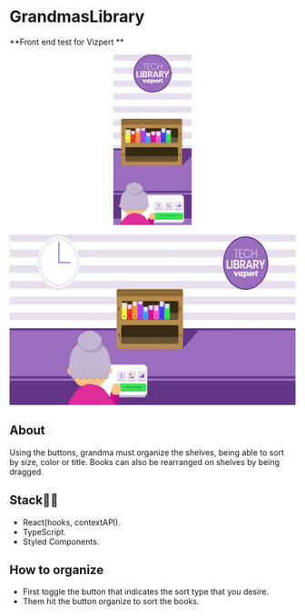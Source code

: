 # GrandmasLibrary

**Front end test for Vizpert **
<p align="center">
  <img  height="300" src="https://github.com/felipepasq/grandmas-library/blob/master/public/assets/librarymobile.jpg">
</p>
<p align="center">
  <img  height="300" src="https://github.com/felipepasq/grandmas-library/blob/master/public/assets/libraryweb.png">
</p>

## About

Using the buttons, grandma must organize the shelves, being able to sort by size, color or title. Books can also be rearranged on shelves by being dragged.

## Stack👨‍💻

* React(hooks, contextAPI).
* TypeScript.
* Styled Components.

## How to organize

- First toggle the button that indicates the sort type that you desire.
- Them hit the button organize to sort the books.
